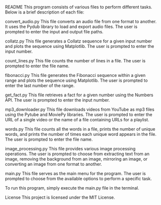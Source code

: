 README
This program consists of various files to perform different tasks. Below is a brief description of each file:

convert_audio.py
This file converts an audio file from one format to another. It uses the Pydub library to load and export audio files. The user is prompted to enter the input and output file paths.

collatz.py
This file generates a Collatz sequence for a given input number and plots the sequence using Matplotlib. The user is prompted to enter the input number.

count_lines.py
This file counts the number of lines in a file. The user is prompted to enter the file name.

fibonacci.py
This file generates the Fibonacci sequence within a given range and plots the sequence using Matplotlib. The user is prompted to enter the last number of the range.

get_fact.py
This file retrieves a fact for a given number using the Numbers API. The user is prompted to enter the input number.

mp3_downloader.py
This file downloads videos from YouTube as mp3 files using the Pytube and MoviePy libraries. The user is prompted to enter the URL of a single video or the name of a file containing URLs for a playlist.

words.py
This file counts all the words in a file, prints the number of unique words, and prints the number of times each unique word appears in the file. The user is prompted to enter the file name.

image_processing.py
This file provides various image processing operations. The user is prompted to choose from extracting text from an image, removing the background from an image, mirroring an image, or converting an image from one format to another.

main.py
This file serves as the main menu for the program. The user is prompted to choose from the available options to perform a specific task.

To run this program, simply execute the main.py file in the terminal.

License
This project is licensed under the MIT License.
